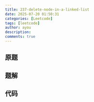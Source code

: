 ```yaml
---
title: 237-delete-node-in-a-linked-list
date: 2025-07-20 01:50:31
categories: [Leetcode]
tags: [leetcode]
author: ayou
description: 
comments: true
---
```


## 原题

## 题解

## 代码
